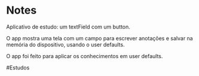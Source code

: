 # Notes

Aplicativo de estudo: um textField com um button.

O app mostra uma tela com um campo para escrever anotações e salvar na memória do dispositivo, usando o user defaults. 

O app foi feito para aplicar os conhecimentos em user defaults. 

#Estudos
